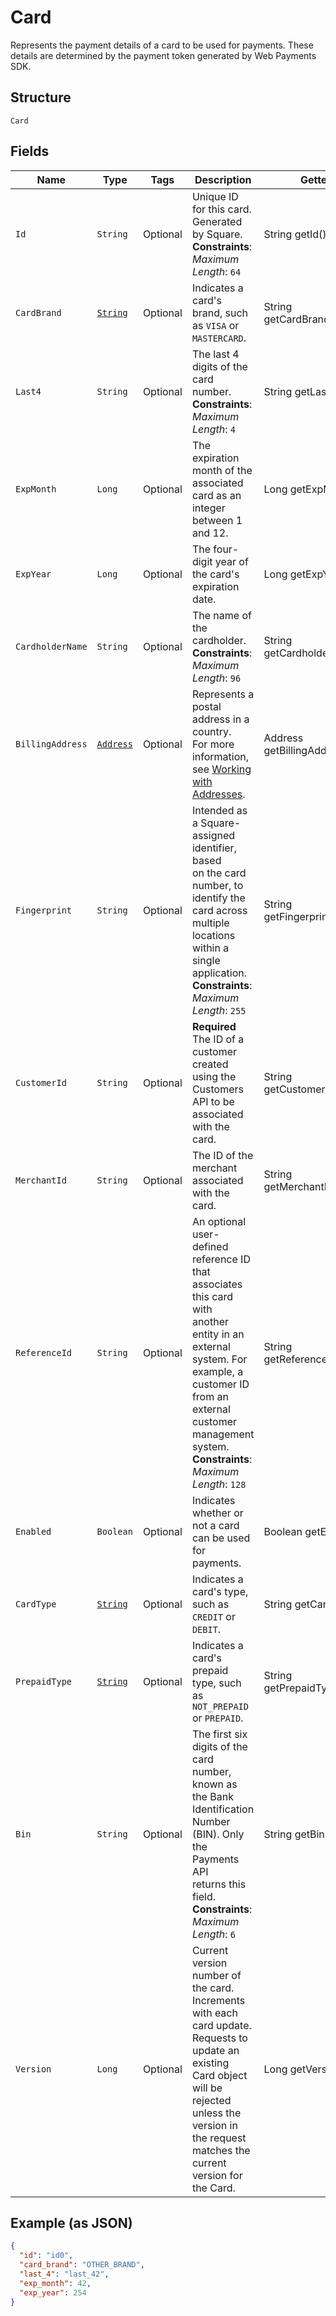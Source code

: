 
# Card

Represents the payment details of a card to be used for payments. These
details are determined by the payment token generated by Web Payments SDK.

## Structure

`Card`

## Fields

| Name | Type | Tags | Description | Getter |
|  --- | --- | --- | --- | --- |
| `Id` | `String` | Optional | Unique ID for this card. Generated by Square.<br>**Constraints**: *Maximum Length*: `64` | String getId() |
| `CardBrand` | [`String`](../../doc/models/card-brand.md) | Optional | Indicates a card's brand, such as `VISA` or `MASTERCARD`. | String getCardBrand() |
| `Last4` | `String` | Optional | The last 4 digits of the card number.<br>**Constraints**: *Maximum Length*: `4` | String getLast4() |
| `ExpMonth` | `Long` | Optional | The expiration month of the associated card as an integer between 1 and 12. | Long getExpMonth() |
| `ExpYear` | `Long` | Optional | The four-digit year of the card's expiration date. | Long getExpYear() |
| `CardholderName` | `String` | Optional | The name of the cardholder.<br>**Constraints**: *Maximum Length*: `96` | String getCardholderName() |
| `BillingAddress` | [`Address`](../../doc/models/address.md) | Optional | Represents a postal address in a country.<br>For more information, see [Working with Addresses](../../https://developer.squareup.com/docs/build-basics/working-with-addresses). | Address getBillingAddress() |
| `Fingerprint` | `String` | Optional | Intended as a Square-assigned identifier, based<br>on the card number, to identify the card across multiple locations within a<br>single application.<br>**Constraints**: *Maximum Length*: `255` | String getFingerprint() |
| `CustomerId` | `String` | Optional | **Required** The ID of a customer created using the Customers API to be associated with the card. | String getCustomerId() |
| `MerchantId` | `String` | Optional | The ID of the merchant associated with the card. | String getMerchantId() |
| `ReferenceId` | `String` | Optional | An optional user-defined reference ID that associates this card with<br>another entity in an external system. For example, a customer ID from an<br>external customer management system.<br>**Constraints**: *Maximum Length*: `128` | String getReferenceId() |
| `Enabled` | `Boolean` | Optional | Indicates whether or not a card can be used for payments. | Boolean getEnabled() |
| `CardType` | [`String`](../../doc/models/card-type.md) | Optional | Indicates a card's type, such as `CREDIT` or `DEBIT`. | String getCardType() |
| `PrepaidType` | [`String`](../../doc/models/card-prepaid-type.md) | Optional | Indicates a card's prepaid type, such as `NOT_PREPAID` or `PREPAID`. | String getPrepaidType() |
| `Bin` | `String` | Optional | The first six digits of the card number, known as the Bank Identification Number (BIN). Only the Payments API<br>returns this field.<br>**Constraints**: *Maximum Length*: `6` | String getBin() |
| `Version` | `Long` | Optional | Current version number of the card. Increments with each card update. Requests to update an<br>existing Card object will be rejected unless the version in the request matches the current<br>version for the Card. | Long getVersion() |

## Example (as JSON)

```json
{
  "id": "id0",
  "card_brand": "OTHER_BRAND",
  "last_4": "last_42",
  "exp_month": 42,
  "exp_year": 254
}
```

